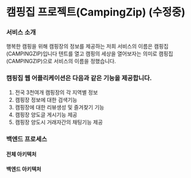 # 캠핑집 프로젝트(CampingZip) (수정중)

### 서비스 소개
 행복한 캠핑을 위해 캠핑장의 정보를 제공하는 저희 서비스의 이름은 캠핑집(CAMPINGZIP)입니다
텐트를 열고 캠핑의 세상을 열어보자는 의미로 캠핑집(CAMPINGZIP)으로 서비스의 이름을 정했습니다.

### 캠핑집 웹 어플리케이션은 다음과 같은 기능을 제공합니다.
1. 전국 3천여개 캠핑장의 각 지역별 정보
2. 캠핑장 정보에 대한 검색기능
3. 캠핑장에 대한 리뷰생성 및 즐겨찾기 기능
4. 캠핑장 양도글 게시기능 제공
5. 캠핑장 양도시 거래자간의 채팅기능 제공

### 백엔드 프로세스

#### 전체 아키텍처

#### 백엔드 아키텍처

